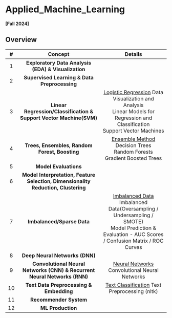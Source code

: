 # Applied_Machine_Learning
**[Fall 2024]**

## Overview

| #  | Concept                               | Details                                                                                                                |
|:---:|:-------------------------------------:|:-----------------------------------------------------------------------------------------------------------------------:|
| 1   | **Exploratory Data Analysis (EDA) & Visualization**  |  |
| 2   | **Supervised Learning & Data Preprocessing** |  |
| 3   | **Linear Regression/Classification & Support Vector Machine(SVM)**     | [Logistic Regression](https://github.com/EesunMoon/Applied_Machine_Learning/blob/main/Assignment/HW1_%5Bem3907%5D.ipynb) Data Visualization and Analysis<br>Linear Models for Regression and Classification<br>Support Vector Machines |
| 4   | **Trees, Ensembles, Random Forest, Boosting**           | [Ensemble Method](https://github.com/EesunMoon/Applied_Machine_Learning/blob/main/Assignment/HW2_%5Bem3907%5D.ipynb) <br>Decision Trees<br>Random Forests<br>Gradient Boosted Trees |
| 5   | **Model Evaluations**| |
| 6   | **Model Interpretation, Feature Selection, Dimensionality Reduction, Clustering** | |
| 7   | **Imbalanced/Sparse Data**            | [Imbalanced Data](https://github.com/EesunMoon/Applied_Machine_Learning/blob/main/Assignment/HW3_%5Bem3907%5D.ipynb) <br>Imbalanced Data(Oversampling / Undersampling / SMOTE)<br>Model Prediction & Evaluation - AUC Scores / Confusion Matrix / ROC Curves |
| 8   | **Deep Neural Networks (DNN)**       |  |
| 9   | **Convolutional Neural Networks (CNN) & Recurrent Neural Networks (RNN)**       | [Neural Networks](https://github.com/EesunMoon/Applied_Machine_Learning/blob/main/Assignment/HW4_%5Bem3907%5D.ipynb) Convolutional Neural Networks |
| 10  | **Text Data Preprocessing & Embedding**       | [Text Classification](https://github.com/EesunMoon/Applied_Machine_Learning/blob/main/Assignment/HW5_%5Bem3907%5D.ipynb) Text Preprocessing (nltk) |
| 11  | **Recommender System**       |  |
| 12  | **ML Production**       |  |
